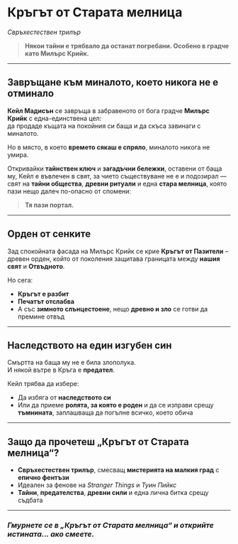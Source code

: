 # **Кръгът от Старата мелница**  
*Свръхестествен трилър*

> **Някои тайни е трябвало да останат погребани. Особено в градче като Милърс Крийк.**

---

## **Завръщане към миналото, което никога не е отминало**

**Кейл Мадисън** се завръща в забравеното от бога градче **Милърс Крийк** с една-единствена цел:  
да продаде къщата на покойния си баща и да скъса завинаги с миналото.

Но в място, в което **времето сякаш е спряло**, миналото никога не умира.

Откривайки **тайнствен ключ** и **загадъчни бележки**, оставени от баща му, Кейл е въвлечен в свят, за чието съществуване не е и подозирал — свят на **тайни общества**, **древни ритуали** и една **стара мелница**, която пази нещо далеч по-опасно от спомени:

> **Тя пази портал.**

---

## **Орден от сенките**

Зад спокойната фасада на Милърс Крийк се крие **Кръгът от Пазители** – древен орден, който от поколения защитава границата между **нашия свят** и **Отвъдното**.

Но сега:
- **Кръгът е разбит**
- **Печатът отслабва**
- А със **зимното слънцестоене**, нещо **древно и зло** се готви да премине отвъд

---

## **Наследството на един изгубен син**

Смъртта на баща му не е била злополука.  
И някой вътре в Кръга е **предател**.

Кейл трябва да избере:
- Да избяга от **наследството си**
- Или да приеме **ролята, за която е роден** и да се изправи срещу **тъмнината**, заплашваща да погълне всичко, което обича

---

## **Защо да прочетеш „Кръгът от Старата мелница“?**

- **Свръхестествен трилър**, смесващ **мистерията на малкия град** с **епично фентъзи**
- Идеален за фенове на *Stranger Things* и *Туин Пийкс*
- **Тайни**, **предателства**, **древни сили** и една лична битка срещу съдбата

---

### *Гмурнете се в „Кръгът от Старата мелница“ и открийте истината... ако смеете.*
